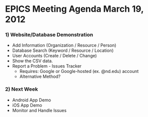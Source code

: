 # EPICS Meeting Agenda March 19, 2012 #

### 1) Website/Database Demonstration ###
  * Add Information (Organization / Resource / Person)
  * Database Search (Keyword / Resource / Location)
  * User Accounts (Create / Delete / Change)
  * Show the CSV data.
  * Report a Problem - Issues Tracker
    * Requires: Google or Google-hosted (ex. @nd.edu) account
    * Alternative Method?

### 2) Next Week ###
  * Android App Demo
  * iOS App Demo
  * Monitor and Handle Issues
